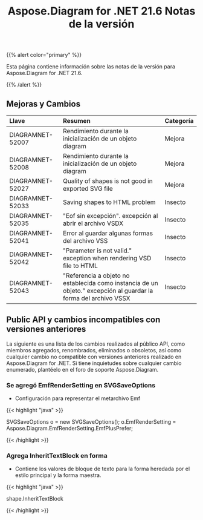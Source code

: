 ﻿---
title: Aspose.Diagram for .NET 21.6 Notas de la versión
type: docs
weight: 7
url: /es/net/aspose-diagram-for-net-21-6-release-notes/
---
{{% alert color="primary" %}} 

Esta página contiene información sobre las notas de la versión para Aspose.Diagram for .NET 21.6.

{{% /alert %}} 
## **Mejoras y Cambios**

|**Llave**|**Resumen**|**Categoría**|
|:- |:- |:- |
|DIAGRAMNET-52007|Rendimiento durante la inicialización de un objeto diagram|Mejora|
|DIAGRAMNET-52008|Rendimiento durante la inicialización de un objeto diagram|Mejora|
|DIAGRAMNET-52027|Quality of shapes is not good in exported SVG file|Mejora|
|DIAGRAMNET-52033|Saving shapes to HTML problem|Insecto|
|DIAGRAMNET-52035|"Eof sin excepción". excepción al abrir el archivo VSDX|Insecto|
|DIAGRAMNET-52041|Error al guardar algunas formas del archivo VSS|Insecto|
|DIAGRAMNET-52042|"Parameter is not valid." exception when rendering VSD file to HTML|Insecto|
|DIAGRAMNET-52043|"Referencia a objeto no establecida como instancia de un objeto." excepción al guardar la forma del archivo VSSX|Insecto|

## **Public API y cambios incompatibles con versiones anteriores**
La siguiente es una lista de los cambios realizados al público API, como miembros agregados, renombrados, eliminados o obsoletos, así como cualquier cambio no compatible con versiones anteriores realizado en Aspose.Diagram for .NET. Si tiene inquietudes sobre cualquier cambio enumerado, plantéelo en el foro de soporte Aspose.Diagram.
### **Se agregó EmfRenderSetting en SVGSaveOptions**
- Configuración para representar el metarchivo Emf

{{< highlight "java" >}}

SVGSaveOptions o = new SVGSaveOptions();
o.EmfRenderSetting = Aspose.Diagram.EmfRenderSetting.EmfPlusPrefer;

{{< /highlight >}}
### **Agrega InheritTextBlock en forma**
- Contiene los valores de bloque de texto para la forma heredada por el estilo principal y la forma maestra.



{{< highlight "java" >}}

shape.InheritTextBlock

{{< /highlight >}}





